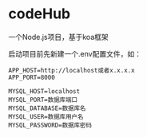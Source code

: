 # codeHub

一个Node.js项目，基于koa框架


启动项目前先新建一个.env配置文件，如：
```
APP_HOST=http://localhost或者x.x.x.x
APP_PORT=8000

MYSQL_HOST=localhost
MYSQL_PORT=数据库端口
MYSQL_DATABASE=数据库名
MYSQL_USER=数据库用户名
MYSQL_PASSWORD=数据库密码
```
